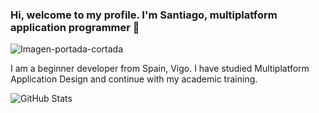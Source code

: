 ### Hi, welcome to my profile. I'm Santiago, multiplatform application programmer 👋
![Imagen-portada-cortada](https://github.com/SantiJFC/SantiJFC/assets/73559639/f7698eb1-44ac-4422-90a9-1f1ad6f9ecc0)


I am a beginner developer from Spain, Vigo. I have studied Multiplatform Application Design and continue with my academic training.

![GitHub Stats](https://github-readme-stats.vercel.app/api?username=SantiJFC&theme=radical)


<!--
**SantiJFC/SantiJFC** is a ✨ _special_ ✨ repository because its `README.md` (this file) appears on your GitHub profile.


Here are some ideas to get you started:

- 🔭 I’m currently working on ...
- 🌱 I’m currently learning ...
- 👯 I’m looking to collaborate on ...
- 🤔 I’m looking for help with ...
- 💬 Ask me about ...
- 📫 How to reach me: ...
- 😄 Pronouns: ...
- ⚡ Fun fact: ...
-->
